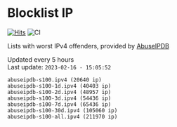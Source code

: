 # Blocklist IP

[![Hits](https://hits.seeyoufarm.com/api/count/incr/badge.svg?url=https%3A%2F%2Fgithub.com%2Fborestad%2Fblocklist-ip%2F&count_bg=%2379C83D&title_bg=%23555555&icon=&icon_color=%23E7E7E7&title=hits&edge_flat=false)](https://hits.seeyoufarm.com)  ![CI](https://img.shields.io/github/workflow/status/borestad/blocklist-ip/CI?style=flat-square)

Lists with worst IPv4 offenders, provided by [AbuseIPDB](https://www.abuseipdb.com/)

<!-- FOOTER-PLACEHOLDER -->
Updated every 5 hours<br>
Last update: `2023-02-16 - 15:05:52`
```
abuseipdb-s100.ipv4 (20640 ip)
abuseipdb-s100-1d.ipv4 (40403 ip)
abuseipdb-s100-2d.ipv4 (48957 ip)
abuseipdb-s100-3d.ipv4 (54436 ip)
abuseipdb-s100-7d.ipv4 (65436 ip)
abuseipdb-s100-30d.ipv4 (105060 ip)
abuseipdb-s100-all.ipv4 (211970 ip)
```
